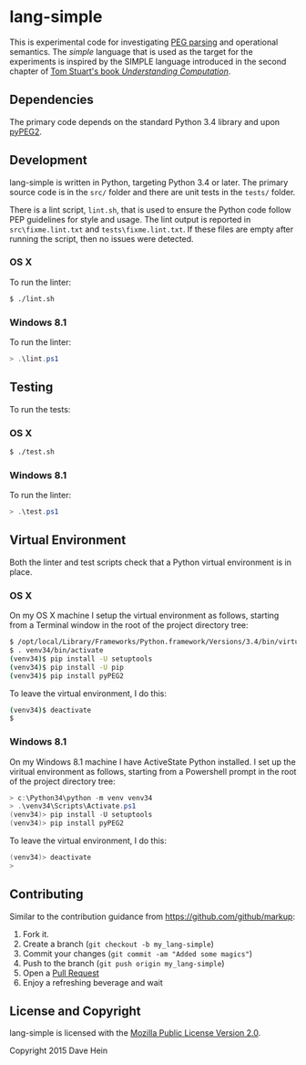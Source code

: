 # lang-simple

This is experimental code for investigating [PEG parsing](https://en.wikipedia.org/wiki/Parsing_expression_grammar) and operational semantics. The *simple* language that is used as the target for the experiments is inspired by the SIMPLE language introduced in the second chapter of [Tom Stuart's book *Understanding Computation*](http://shop.oreilly.com/product/0636920025481.do).

## Dependencies

The primary code depends on the standard Python 3.4 library and upon [pyPEG2](https://pypi.python.org/pypi/pyPEG2/2.15.1).

## Development

lang-simple is written in Python, targeting Python 3.4 or later. The primary source code is in the `src/` folder and there are unit tests in the `tests/` folder.

There is a lint script, `lint.sh`, that is used to ensure the Python code follow PEP guidelines for style and usage. The lint output is reported in `src\fixme.lint.txt` and `tests\fixme.lint.txt`. If these files are empty after running the script, then no issues were detected.

### OS X

To run the linter:

~~~bash
$ ./lint.sh
~~~

### Windows 8.1

To run the linter:

~~~powershell
> .\lint.ps1
~~~

## Testing

To run the tests:

### OS X

~~~bash
$ ./test.sh
~~~

### Windows 8.1

To run the linter:

~~~powershell
> .\test.ps1
~~~

## Virtual Environment

Both the linter and test scripts check that a Python virtual environment is in place.

### OS X

On my OS X machine I setup the virtual environment as follows, starting from a Terminal window in the root of the project directory tree:

~~~bash
$ /opt/local/Library/Frameworks/Python.framework/Versions/3.4/bin/virtualenv venv34
$ . venv34/bin/activate
(venv34)$ pip install -U setuptools
(venv34)$ pip install -U pip
(venv34)$ pip install pyPEG2
~~~

To leave the virtual environment, I do this:

~~~bash
(venv34)$ deactivate
$
~~~

### Windows 8.1

On my Windows 8.1 machine I have ActiveState Python installed. I set up the viritual environment as follows, starting from a Powershell prompt in the root of the project directory tree:

~~~powershell
> c:\Python34\python -m venv venv34
> .\venv34\Scripts\Activate.ps1
(venv34)> pip install -U setuptools
(venv34)> pip install pyPEG2
~~~

To leave the virtual environment, I do this:

~~~powershell
(venv34)> deactivate
>
~~~

## Contributing

Similar to the contribution guidance from <https://github.com/github/markup>:

1. Fork it.
1. Create a branch (`git checkout -b my_lang-simple`)
1. Commit your changes (`git commit -am "Added some magics"`)
1. Push to the branch (`git push origin my_lang-simple`)
1. Open a [Pull Request](http://github.com/jenesuispasdave/lang-simple/pulls)
1. Enjoy a refreshing beverage and wait

## License and Copyright

lang-simple is licensed with the [Mozilla Public License Version 2.0][mpl].

Copyright 2015 Dave Hein

[mpl]: http://www.mozilla.org/MPL/2.0/
